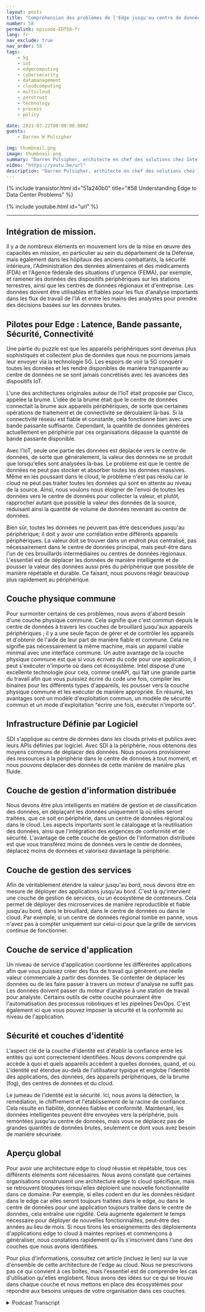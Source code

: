 ```yaml
---
layout: posts
title: "Compréhension des problèmes de l'Edge jusqu'au centre de données."
number: 58
permalink: episode-EDT58-fr
lang: fr
nav_exclude: true
nav_order: 58
tags:
    - 5g
    - iot
    - edgecomputing
    - cybersecurity
    - datamanagement
    - cloudcomputing
    - multicloud
    - zerotrust
    - technology
    - process
    - policy

date: 2021-07-22T00:00:00.000Z
guests:
    - Darren W Pulsipher

img: thumbnail.png
image: thumbnail.png
summary: "Darren Pulsipher, architecte en chef des solutions chez Intel, décrit les problèmes courants rencontrés dans les architectures allant des périphériques informatiques au centre de données, qu'il a observés et discutés avec des clients du secteur public. Il expose l'architecture idéale pour résoudre ces problèmes."
video: "https://youtu.be/url"
description: "Darren Pulsipher, architecte en chef des solutions chez Intel, décrit les problèmes courants rencontrés dans les architectures allant des périphériques informatiques au centre de données, qu'il a observés et discutés avec des clients du secteur public. Il expose l'architecture idéale pour résoudre ces problèmes."
---
```


<div>
{% include transistor.html id="51a240b0" title="#58 Understanding Edge to Data Center Problems" %}

{% include youtube.html id="url" %}
</div>

---

## Intégration de mission.

Il y a de nombreux éléments en mouvement lors de la mise en œuvre des capacités en mission, en particulier au sein du département de la Défense, mais également dans les hôpitaux des anciens combattants, la sécurité intérieure, l'Administration des denrées alimentaires et des médicaments (FDA) et l'Agence fédérale des situations d'urgence (FEMA), par exemple, et ramener les données des dispositifs périphériques sur les stations terrestres, ainsi que les centres de données régionaux et d'entreprise. Les données doivent être utilisables et fiables pour les flux d'analyse importants dans les flux de travail de l'IA et entre les mains des analystes pour prendre des décisions basées sur les données brutes.

## Pilotes pour Edge : Latence, Bande passante, Sécurité, Connectivité

Une partie du puzzle est que les appareils périphériques sont devenus plus sophistiqués et collectent plus de données que nous ne pourrions jamais leur envoyer via la technologie 5G. Les espoirs de voir la 5G conquérir toutes les données et les rendre disponibles de manière transparente au centre de données ne se sont jamais concrétisés avec les avancées des dispositifs IoT.

L'une des architectures originales autour de l'IoT était proposée par Cisco, appelée la brume. L'idée de la brume était que le centre de données connectait la brume aux appareils périphériques, de sorte que certaines opérations de traitement et de connectivité se déroulaient là-bas. Si la connectivité réseau est fiable et constante, cela fonctionne bien avec une bande passante suffisante. Cependant, la quantité de données générées actuellement en périphérie par ces organisations dépasse la quantité de bande passante disponible.

Avec l'IoT, seule une partie des données est déplacée vers le centre de données, de sorte que généralement, la valeur des données ne se produit que lorsqu'elles sont analysées là-bas. Le problème est que le centre de données ne peut pas stocker et absorber toutes les données massives. Même en les poussant dans le cloud, le problème n'est pas résolu car le cloud ne peut pas traiter toutes les données qui sont en attente au niveau de la source. Ainsi, nous voulons nous éloigner de l'envoi de toutes les données vers le centre de données pour collecter la valeur, et plutôt, rapprocher autant que possible la valeur des données de la source, réduisant ainsi la quantité de volume de données revenant au centre de données.

Bien sûr, toutes les données ne peuvent pas être descendues jusqu'au périphérique; il doit y avoir une corrélation entre différents appareils périphériques. La valeur doit se trouver dans un endroit plus centralisé, pas nécessairement dans le centre de données principal, mais peut-être dans l'un de ces brouillards intermédiaires ou centres de données régionaux. L'essentiel est de déplacer les données de manière intelligente et de pousser la valeur des données aussi près du périphérique que possible de manière répétable et durable. Ce faisant, nous pouvons réagir beaucoup plus rapidement au périphérique.

## Couche physique commune

Pour surmonter certains de ces problèmes, nous avons d'abord besoin d'une couche physique commune. Cela signifie que c'est commun depuis le centre de données à travers les couches de brouillard jusqu'aux appareils périphériques ; il y a une seule façon de gérer et de contrôler les appareils et d'obtenir de l'aide de leur part de manière fiable et commune. Cela ne signifie pas nécessairement la même machine, mais un appareil viable minimal avec une interface commune. Un autre avantage de la couche physique commune est que si vous écrivez du code pour une application, il peut s'exécuter n'importe où dans cet écosystème. Intel dispose d'une excellente technologie pour cela, comme oneAPI, qui fait une grande partie du travail afin que vous puissiez écrire du code une fois, compiler les binaires pour les différents types d'appareils, les pousser vers la couche physique commune et les exécuter de manière appropriée. En résumé, les avantages sont un modèle d'exploitation commun, un modèle de sécurité commun et un mode d'exploitation "écrire une fois, exécuter n'importe où".

## Infrastructure Définie par Logiciel

SDI s'applique au centre de données dans les clouds privés et publics avec leurs APIs définies par logiciel. Avec SDI à la périphérie, nous obtenons des moyens communs de déplacer des données. Nous pouvons provisionner des ressources à la périphérie dans le centre de données à tout moment, et nous pouvons déplacer des données de cette manière de manière plus fluide.

## Couche de gestion d'information distribuée

Nous devons être plus intelligents en matière de gestion et de classification des données, en déplaçant les données uniquement là où elles seront traitées, que ce soit en périphérie, dans un centre de données régional ou dans le cloud. Les aspects importants sont le catalogage et la réutilisation des données, ainsi que l'intégration des exigences de conformité et de sécurité. L'avantage de cette couche de gestion de l'information distribuée est que vous transférez moins de données vers le centre de données, déplacez moins de données et valorisez davantage la périphérie.

## Couche de gestion des services

Afin de véritablement étendre la valeur jusqu'au bord, nous devons être en mesure de déployer des applications jusqu'au bord. C'est là qu'intervient une couche de gestion de services, ou un écosystème de conteneurs. Cela permet de déployer des microservices de manière reproductible et fiable jusqu'au bord, dans le brouillard, dans le centre de données ou dans le cloud. Par exemple, si un centre de données régional tombe en panne, vous n'avez pas à compter uniquement sur celui-ci pour que la grille de services continue de fonctionner.

## Couche de service d'application

Un niveau de service d'application coordonne les différentes applications afin que vous puissiez créer des flux de travail qui génèrent une réelle valeur commerciale à partir des données. Se contenter de déplacer les données ou de les faire passer à travers un moteur d'analyse ne suffit pas. Les données doivent passer du moteur d'analyse à une station de travail pour analyste. Certains outils de cette couche pourraient être l'automatisation des processus robotiques et les pipelines DevOps. C'est également ici que vous pouvez imposer la sécurité et la conformité au niveau de l'application.

## Sécurité et couches d'identité

L'aspect clé de la couche d'identité est d'établir la confiance entre les entités qui sont correctement identifiées. Nous devons comprendre qui accède à quoi et quels appareils accèdent à quelles données, quand, et où. L'identité est étendue au-delà de l'utilisateur typique et englobe l'identité des applications, des données, des appareils périphériques, de la brume (fog), des centres de données et du cloud.

Le jumeau de l'identité est la sécurité. Ici, nous avons la détection, la remédiation, le chiffrement et l'établissement de la racine de confiance. Cela résulte en fiabilité, données fiables et conformité. Maintenant, les données intelligentes peuvent être envoyées vers la périphérie, puis remontées jusqu'au centre de données, mais vous ne déplacez pas de grandes quantités de données brutes, seulement ce dont vous avez besoin de manière sécurisée.

## Aperçu global

Pour avoir une architecture edge to cloud réussie et répétable, tous ces différents éléments sont nécessaires. Nous avons constaté que certaines organisations construisent une architecture edge to cloud spécifique, mais se retrouvent bloquées lorsqu'elles déploient une nouvelle fonctionnalité dans ce domaine. Par exemple, si elles codent en dur les données résidant dans le edge car elles seront toujours traitées dans le edge, ou dans le centre de données pour une application toujours traitée dans le centre de données, cela entraîne une rigidité. Cela augmente également le temps nécessaire pour déployer de nouvelles fonctionnalités, peut-être des années au lieu de mois. Si nous tirons les enseignements des déploiements d'applications edge to cloud à maintes reprises et commençons à généraliser, nous constatons rapidement qu'ils s'inscrivent dans l'une des couches que nous avons identifiées.

Pour plus d'informations, consultez cet article (incluez le lien) sur la vue d'ensemble de cette architecture de l'edge au cloud. Nous ne prescrivons pas ce qui convient à ces boîtes, mais l'essentiel est de comprendre les cas d'utilisation qu'elles englobent. Nous avons des idées sur ce qui se trouve dans chaque couche et nous mettons en place des écosystèmes pour répondre aux besoins uniques de votre organisation dans ces couches.



<details>
<summary> Podcast Transcript </summary>

<p></p>

</details>
